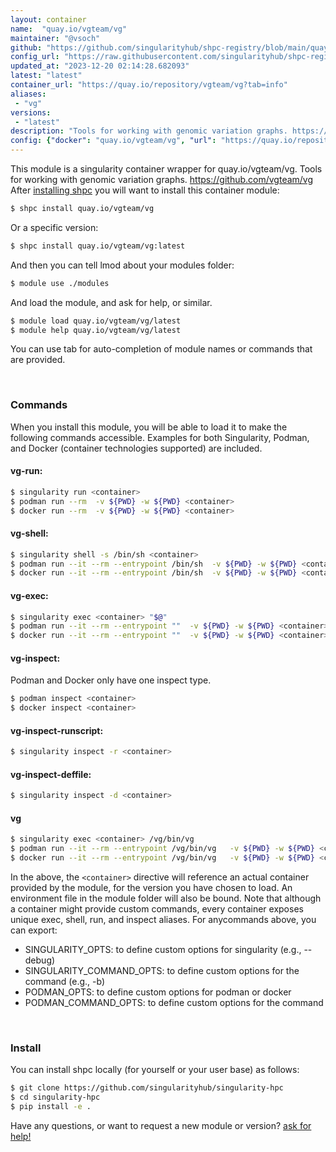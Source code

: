 ```yaml
---
layout: container
name:  "quay.io/vgteam/vg"
maintainer: "@vsoch"
github: "https://github.com/singularityhub/shpc-registry/blob/main/quay.io/vgteam/vg/container.yaml"
config_url: "https://raw.githubusercontent.com/singularityhub/shpc-registry/main/quay.io/vgteam/vg/container.yaml"
updated_at: "2023-12-20 02:14:28.682093"
latest: "latest"
container_url: "https://quay.io/repository/vgteam/vg?tab=info"
aliases:
 - "vg"
versions:
 - "latest"
description: "Tools for working with genomic variation graphs. https://github.com/vgteam/vg"
config: {"docker": "quay.io/vgteam/vg", "url": "https://quay.io/repository/vgteam/vg?tab=info", "maintainer": "@vsoch", "description": "Tools for working with genomic variation graphs. https://github.com/vgteam/vg", "latest": {"latest": "sha256:aa26003ead727916c6cb6062f73b9a17df04a519aa22942d64f93a8b653b358b"}, "tags": {"latest": "sha256:aa26003ead727916c6cb6062f73b9a17df04a519aa22942d64f93a8b653b358b"}, "filter": ["latest"], "aliases": {"vg": "/vg/bin/vg"}}
---
```


This module is a singularity container wrapper for quay.io/vgteam/vg.
Tools for working with genomic variation graphs. https://github.com/vgteam/vg
After [installing shpc](#install) you will want to install this container module:


```bash
$ shpc install quay.io/vgteam/vg
```

Or a specific version:

```bash
$ shpc install quay.io/vgteam/vg:latest
```

And then you can tell lmod about your modules folder:

```bash
$ module use ./modules
```

And load the module, and ask for help, or similar.

```bash
$ module load quay.io/vgteam/vg/latest
$ module help quay.io/vgteam/vg/latest
```

You can use tab for auto-completion of module names or commands that are provided.

<br>

### Commands

When you install this module, you will be able to load it to make the following commands accessible.
Examples for both Singularity, Podman, and Docker (container technologies supported) are included.

#### vg-run:

```bash
$ singularity run <container>
$ podman run --rm  -v ${PWD} -w ${PWD} <container>
$ docker run --rm  -v ${PWD} -w ${PWD} <container>
```

#### vg-shell:

```bash
$ singularity shell -s /bin/sh <container>
$ podman run --it --rm --entrypoint /bin/sh  -v ${PWD} -w ${PWD} <container>
$ docker run --it --rm --entrypoint /bin/sh  -v ${PWD} -w ${PWD} <container>
```

#### vg-exec:

```bash
$ singularity exec <container> "$@"
$ podman run --it --rm --entrypoint ""  -v ${PWD} -w ${PWD} <container> "$@"
$ docker run --it --rm --entrypoint ""  -v ${PWD} -w ${PWD} <container> "$@"
```

#### vg-inspect:

Podman and Docker only have one inspect type.

```bash
$ podman inspect <container>
$ docker inspect <container>
```

#### vg-inspect-runscript:

```bash
$ singularity inspect -r <container>
```

#### vg-inspect-deffile:

```bash
$ singularity inspect -d <container>
```


#### vg

```bash
$ singularity exec <container> /vg/bin/vg
$ podman run --it --rm --entrypoint /vg/bin/vg   -v ${PWD} -w ${PWD} <container> -c " $@"
$ docker run --it --rm --entrypoint /vg/bin/vg   -v ${PWD} -w ${PWD} <container> -c " $@"
```



In the above, the `<container>` directive will reference an actual container provided
by the module, for the version you have chosen to load. An environment file in the
module folder will also be bound. Note that although a container
might provide custom commands, every container exposes unique exec, shell, run, and
inspect aliases. For anycommands above, you can export:

 - SINGULARITY_OPTS: to define custom options for singularity (e.g., --debug)
 - SINGULARITY_COMMAND_OPTS: to define custom options for the command (e.g., -b)
 - PODMAN_OPTS: to define custom options for podman or docker
 - PODMAN_COMMAND_OPTS: to define custom options for the command

<br>

### Install

You can install shpc locally (for yourself or your user base) as follows:

```bash
$ git clone https://github.com/singularityhub/singularity-hpc
$ cd singularity-hpc
$ pip install -e .
```

Have any questions, or want to request a new module or version? [ask for help!](https://github.com/singularityhub/singularity-hpc/issues)